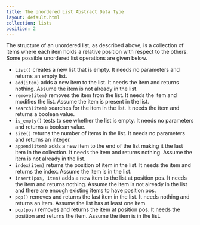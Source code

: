```yaml
---
title: The Unordered List Abstract Data Type
layout: default.html
collection: lists
position: 2
---
```


The structure of an unordered list, as described above, is a collection
of items where each item holds a relative position with respect to the
others. Some possible unordered list operations are given below.

-   `List()` creates a new list that is empty. It needs no parameters
    and returns an empty list.
-   `add(item)` adds a new item to the list. It needs the item and
    returns nothing. Assume the item is not already in the list.
-   `remove(item)` removes the item from the list. It needs the item and
    modifies the list. Assume the item is present in the list.
-   `search(item)` searches for the item in the list. It needs the item
    and returns a boolean value.
-   `is_empty()` tests to see whether the list is empty. It needs no
    parameters and returns a boolean value.
-   `size()` returns the number of items in the list. It needs no
    parameters and returns an integer.
-   `append(item)` adds a new item to the end of the list making it the
    last item in the collection. It needs the item and returns nothing.
    Assume the item is not already in the list.
-   `index(item)` returns the position of item in the list. It needs the
    item and returns the index. Assume the item is in the list.
-   `insert(pos, item)` adds a new item to the list at position pos. It
    needs the item and returns nothing. Assume the item is not already
    in the list and there are enough existing items to have
    position pos.
-   `pop()` removes and returns the last item in the list. It needs
    nothing and returns an item. Assume the list has at least one item.
-   `pop(pos)` removes and returns the item at position pos. It needs
    the position and returns the item. Assume the item is in the list.


